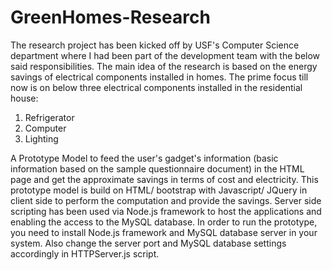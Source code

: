 # GreenHomes-Research
The research project has been kicked off by USF's Computer Science department where I had been part of the development team with the below said responsibilities. The main idea of the research is based on the energy savings of electrical components installed in homes. The prime focus till now is on below three electrical components installed in the residential house:

1. Refrigerator
2. Computer
3. Lighting

A Prototype Model to feed the user's gadget's information (basic information based on the sample questionnaire document) in the HTML page and get the approximate savings in terms of cost and electricity. This prototype model is build on HTML/ bootstrap with Javascript/ JQuery in client side to perform the computation and provide the savings. Server side scripting has been used via Node.js framework to host the applications and enabling the access to the MySQL database.
In order to run the prototype, you need to install Node.js framework and MySQL database server in your system. Also change the server port and MySQL database settings accordingly in HTTPServer.js script.
